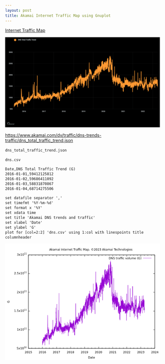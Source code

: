 ```yaml
---
layout: post
title: Akamai Internet Traffic Map using Gnuplot
---
```


[Internet Traffic Map](https://www.akamai.com/internet-station/traffic-map)

![DNS trends and traffic](/images/Akamai/DNS_trends_and_traffic.png)

<https://www.akamai.com/dv/traffic/dns-trends-traffic/dns_total_traffic_trend.json>

`dns_total_traffic_trend.json`

`dns.csv`

```
Date,DNS Total Traffic Trend (G)
2016-01-01,59412125812
2016-01-02,59686411092
2016-01-03,58831870867
2016-01-04,68714275506
```

```
set datafile separator ','
set timefmt '%Y-%m-%d'
set format x '%Y'
set xdata time
set title 'Akamai DNS trends and traffic'
set xlabel 'Date'
set ylabel 'G'
plot for [col=2:2] 'dns.csv' using 1:col with linespoints title columnheader
```

![DNS trends and traffic using Gnuplot](/images/Akamai/dns.png)